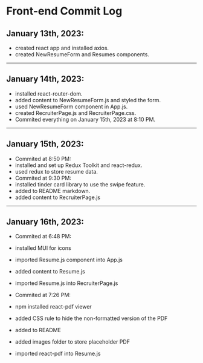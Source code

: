 # Front-end Commit Log

## January 13th, 2023:
- created react app and installed axios.
- created NewResumeForm and Resumes components.
----
## January 14th, 2023:
- installed react-router-dom.
- added content to NewResumeForm.js and styled the form.
- used NewResumeForm component in App.js.
- created RecruiterPage.js and RecruiterPage.css.
- Commited everything on January 15th, 2023 at 8:10 PM.
-----
## January 15th, 2023:
- Commited at 8:50 PM:
- installed and set up Redux Toolkit and react-redux.
- used redux to store resume data.
- Commited at 9:30 PM:
- installed tinder card library to use the swipe feature.
- added to README markdown.
- added content to RecruiterPage.js
-----
## January 16th, 2023:
- Commited at 6:48 PM:
- installed MUI for icons
- imported Resume.js component into App.js
- added content to Resume.js
- imported Resume.js into RecruiterPage.js

- Commited at 7:26 PM:
- npm installed react-pdf viewer
- added CSS rule to hide the non-formatted version of the PDF
- added to README
- added images folder to store placeholder PDF
- imported react-pdf into Resume.js